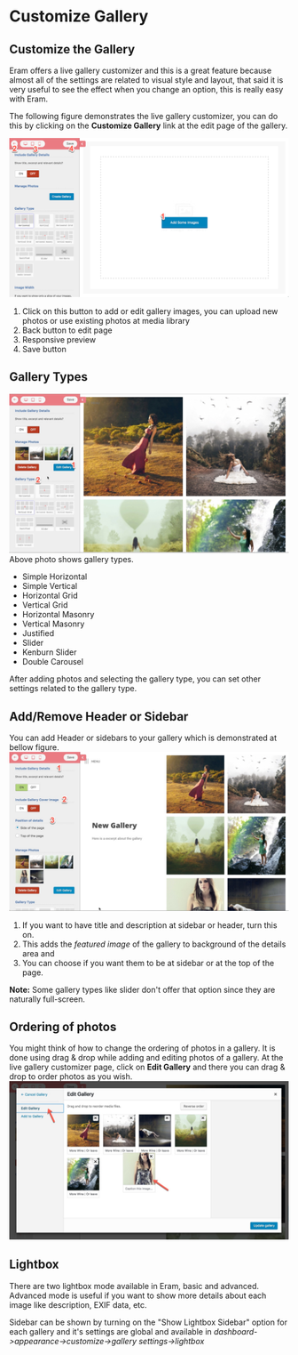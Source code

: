 # Customize Gallery

## Customize the Gallery

Eram offers a live gallery customizer and this is a great feature because almost all of the settings are related to visual style and layout, that said it is very useful to see the effect when you change an option, this is really easy with Eram.

The following figure demonstrates the live gallery customizer, you can do this by clicking on the **Customize Gallery** link at the edit page of the gallery.

![](../.gitbook/assets/2016-12-17_14-51-30.png)

1. Click on this button to add or edit gallery images, you can upload new photos or use existing photos at media library
2. Back button to edit page
3. Responsive preview
4. Save button

## Gallery Types

![](../.gitbook/assets/2016-12-17_14-58-04.jpg)  
Above photo shows gallery types.

* Simple Horizontal
* Simple Vertical
* Horizontal Grid
* Vertical Grid
* Horizontal Masonry
* Vertical Masonry
* Justified
* Slider
* Kenburn Slider
* Double Carousel

After adding photos and selecting the gallery type, you can set other settings related to the gallery type.

## Add/Remove Header or Sidebar

You can add Header or sidebars to your gallery which is demonstrated at bellow figure.  
![](../.gitbook/assets/2016-12-17_15-05-41.jpg)

1. If you want to have title and description at sidebar or header, turn this on.
2. This adds the _featured image_ of the gallery to background of the details area and
3. You can choose if you want them to be at sidebar or at the top of the page.

**Note:** Some gallery types like slider don't offer that option since they are naturally full-screen.

## Ordering of photos

You might think of how to change the ordering of photos in a gallery. It is done using drag & drop while adding and editing photos of a gallery. At the live gallery customizer page, click on **Edit Gallery** and there you can drag & drop to order photos as you wish.![](../.gitbook/assets/2016-12-17_17-36-25.jpg)

## Lightbox

There are two lightbox mode available in Eram, basic and advanced. Advanced mode is useful if you want to show more details about each image like description, EXIF data, etc.

Sidebar can be shown by turning on the "Show Lightbox Sidebar" option for each gallery and it's settings are global and available in _dashboard-&gt;appearance-&gt;customize-&gt;gallery settings-&gt;lightbox_

